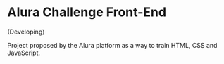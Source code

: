 # Alura Challenge Front-End

(Developing)

Project proposed by the Alura platform as a way to train HTML, CSS and JavaScript.
